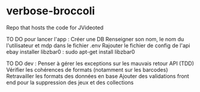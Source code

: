 # verbose-broccoli
Repo that hosts the code for JVideoted

TO DO pour lancer l'app :
Créer une DB
Renseigner son nom, le nom du l'utilisateur et mdp dans le fichier .env
Rajouter le fichier de config de l'api ebay
installer libzbar0 : sudo apt-get install libzbar0


TO DO dev :
Penser à gérer les exceptions sur les mauvais retour API (TDD)
Vérifier les cohérences de formats (notamment sur les barcodes)
Retravailler les formats des données en base
Ajouter des validations front end pour la suppression des jeux et des 
collections